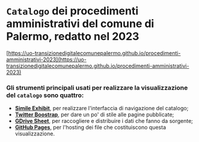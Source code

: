 # `Catalogo` dei procedimenti amministrativi del comune di Palermo, redatto nel 2023
[https://uo-transizionedigitalecomunepalermo.github.io/procedimenti-amministrativi-2023](https://uo-transizionedigitalecomunepalermo.github.io/procedimenti-amministrativi-2023)

### Gli strumenti principali usati per realizzare la visualizzazione del `catalogo` sono quattro:
- [**Simile Exhibit**](http://www.simile-widgets.org/exhibit3/), per realizzare l'interfaccia di navigazione del catalogo;
- [**Twitter Boostrap**](http://getbootstrap.com/), per dare un po' di stile alle pagine pubblicate;
- [**GDrive Sheet**](https://www.google.com/sheets/about/), per raccogliere e distribuire i dati che fanno da sorgente;
- [**GitHub Pages**](https://pages.github.com/), per l'hosting dei file che costituiscono questa visualizzazione.
